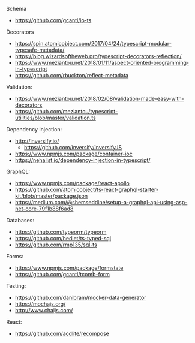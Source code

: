 
Schema
* https://github.com/gcanti/io-ts

Decorators  
* https://spin.atomicobject.com/2017/04/24/typescript-modular-typesafe-metadata/  
* https://blog.wizardsoftheweb.pro/typescript-decorators-reflection/  
* https://www.meziantou.net/2018/01/11/aspect-oriented-programming-in-typescript
* https://github.com/rbuckton/reflect-metadata

Validation:  
* https://www.meziantou.net/2018/02/08/validation-made-easy-with-decorators  
* https://github.com/meziantou/typescript-utilities/blob/master/validation.ts

Dependency Injection:  
* http://inversify.io/
    * https://github.com/inversify/InversifyJS
* https://www.npmjs.com/package/container-ioc
* https://nehalist.io/dependency-injection-in-typescript/

GraphQL:
* https://www.npmjs.com/package/react-apollo
* https://github.com/atomicobject/ts-react-graphql-starter-kit/blob/master/package.json
* https://medium.com/@shemseddine/setup-a-graphql-api-using-asp-net-core-79f1b88f6ad8

Databases:
* https://github.com/typeorm/typeorm
* https://github.com/hediet/ts-typed-sql
* https://github.com/rmp135/sql-ts

Forms:
* https://www.npmjs.com/package/formstate
* https://github.com/gcanti/tcomb-form

Testing:
* https://github.com/danibram/mocker-data-generator
* https://mochajs.org/
* http://www.chaijs.com/

React:
* https://github.com/acdlite/recompose


